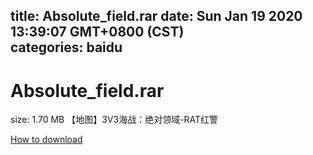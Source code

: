 
title: Absolute_field.rar
date: Sun Jan 19 2020 13:39:07 GMT+0800 (CST)    
categories: baidu
---

# Absolute_field.rar
size: 1.70 MB
 【地图】3V3海战：绝对领域-RAT红警
 

[How to download](https://bpcam.bemobtrk.com/go/2ceec3aa-1ca2-46d6-b9ff-aaa5c184517c?jno=3423)